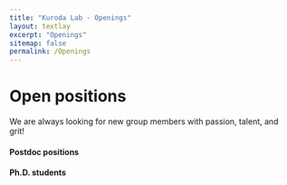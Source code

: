 ```yaml
---
title: "Kuroda Lab - Openings"
layout: textlay
excerpt: "Openings"
sitemap: false
permalink: /Openings
---
```


# Open positions

We are always looking for new group members with passion, talent, and grit!


#### Postdoc positions

<!--If you are interested in working with us as a PhD student or postdoc, please send me an [email](mailto:mjkuroda@ucdavis.edu). State briefly why you are interested and attach a CV. **Important**: please insert  _"Application Postdoc"_ in the subject line.-->

#### Ph.D. students
